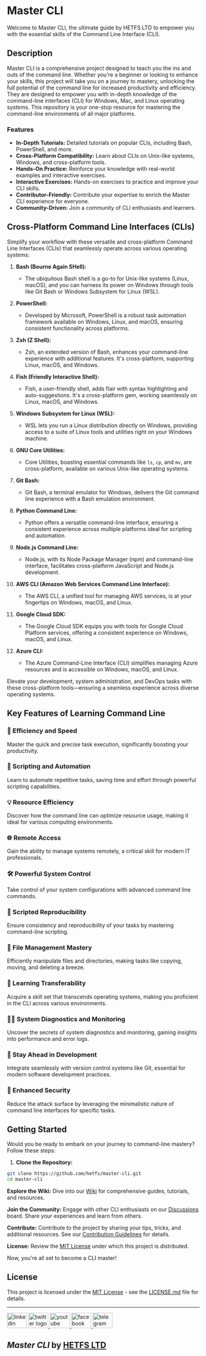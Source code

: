 # Master CLI
Welcome to Master CLI, the ultimate guide by HETFS LTD to empower you with the essential skills of the Command Line Interface (CLI).

## Description

Master CLI is a comprehensive project designed to teach you the ins and outs of the command line. Whether you're a beginner or looking to enhance your skills, this project will take you on a journey to mastery, unlocking the full potential of the command line for increased productivity and efficiency.
They are designed to empower you with in-depth knowledge of the command-line interfaces (CLI) for Windows, Mac, and Linux operating systems. This repository is your one-stop resource for mastering the command-line environments of all major platforms.

### Features

- **In-Depth Tutorials:** Detailed tutorials on popular CLIs, including Bash, PowerShell, and more.
- **Cross-Platform Compatibility:** Learn about CLIs on Unix-like systems, Windows, and cross-platform tools.
- **Hands-On Practice:** Reinforce your knowledge with real-world examples and interactive exercises.
- **Interactive Exercises:** Hands-on exercises to practice and improve your CLI skills.
- **Contributor-Friendly:** Contribute your expertise to enrich the Master CLI experience for everyone.
- **Community-Driven:** Join a community of CLI enthusiasts and learners.

## Cross-Platform Command Line Interfaces (CLIs)

Simplify your workflow with these versatile and cross-platform Command Line Interfaces (CLIs) that seamlessly operate across various operating systems:

1. **Bash (Bourne Again SHell):**
   - The ubiquitous Bash shell is a go-to for Unix-like systems (Linux, macOS), and you can harness its power on Windows through tools like Git Bash or Windows Subsystem for Linux (WSL).

2. **PowerShell:**
   - Developed by Microsoft, PowerShell is a robust task automation framework available on Windows, Linux, and macOS, ensuring consistent functionality across platforms.

3. **Zsh (Z Shell):**
   - Zsh, an extended version of Bash, enhances your command-line experience with additional features. It's cross-platform, supporting Linux, macOS, and Windows.

4. **Fish (Friendly Interactive Shell):**
   - Fish, a user-friendly shell, adds flair with syntax highlighting and auto-suggestions. It's a cross-platform gem, working seamlessly on Linux, macOS, and Windows.

5. **Windows Subsystem for Linux (WSL):**
   - WSL lets you run a Linux distribution directly on Windows, providing access to a suite of Linux tools and utilities right on your Windows machine.

6. **GNU Core Utilities:**
   - Core Utilities, boasting essential commands like `ls`, `cp`, and `mv`, are cross-platform, available on various Unix-like operating systems.

7. **Git Bash:**
   - Git Bash, a terminal emulator for Windows, delivers the Git command line experience with a Bash emulation environment.

8. **Python Command Line:**
   - Python offers a versatile command-line interface, ensuring a consistent experience across multiple platforms ideal for scripting and automation.

9. **Node.js Command Line:**
   - Node.js, with its Node Package Manager (npm) and command-line interface, facilitates cross-platform JavaScript and Node.js development.

10. **AWS CLI (Amazon Web Services Command Line Interface):**
    - The AWS CLI, a unified tool for managing AWS services, is at your fingertips on Windows, macOS, and Linux.

11. **Google Cloud SDK:**
    - The Google Cloud SDK equips you with tools for Google Cloud Platform services, offering a consistent experience on Windows, macOS, and Linux.

12. **Azure CLI:**
    - The Azure Command-Line Interface (CLI) simplifies managing Azure resources and is accessible on Windows, macOS, and Linux.

Elevate your development, system administration, and DevOps tasks with these cross-platform tools—ensuring a seamless experience across diverse operating systems.

## Key Features of Learning Command Line

### 🚀 Efficiency and Speed

Master the quick and precise task execution, significantly boosting your productivity.

### 🤖 Scripting and Automation

Learn to automate repetitive tasks, saving time and effort through powerful scripting capabilities.

### 💡 Resource Efficiency

Discover how the command line can optimize resource usage, making it ideal for various computing environments.

### 🌐 Remote Access

Gain the ability to manage systems remotely, a critical skill for modern IT professionals.

### 🛠 Powerful System Control

Take control of your system configurations with advanced command line commands.

### 🔄 Scripted Reproducibility

Ensure consistency and reproducibility of your tasks by mastering command-line scripting.

### 📂 File Management Mastery

Efficiently manipulate files and directories, making tasks like copying, moving, and deleting a breeze.

### 🔄 Learning Transferability

Acquire a skill set that transcends operating systems, making you proficient in the CLI across various environments.

### 🕵️‍♂️ System Diagnostics and Monitoring

Uncover the secrets of system diagnostics and monitoring, gaining insights into performance and error logs.

### 🚀 Stay Ahead in Development

Integrate seamlessly with version control systems like Git, essential for modern software development practices.

### 🔐 Enhanced Security

Reduce the attack surface by leveraging the minimalistic nature of command line interfaces for specific tasks.

## Getting Started

Would you be ready to embark on your journey to command-line mastery? Follow these steps:

1. **Clone the Repository:**
  
  ```bash
  git clone https://github.com/hetfs/master-cli.git
  cd master-cli
  ```
  

**Explore the Wiki:**
Dive into our [Wiki](https://github.com/hetfs/master-cli/wiki/Master-CLI-Wiki) for comprehensive guides, tutorials, and resources.

**Join the Community:**
Engage with other CLI enthusiasts on our [Discussions](https://github.com/hetfs/master-cli/discussions) board. Share your experiences and learn from others.

**Contribute:**
Contribute to the project by sharing your tips, tricks, and additional resources. See our [Contribution Guidelines](CONTRIBUTING.md) for details.

**License:**
Review the [MIT License](LICENSE.md) under which this project is distributed.

Now, you're all set to become a CLI master!

## License

This project is licensed under the [MIT License](LICENSE.md) - see the [LICENSE.md](LICENSE.md) file for details.

---

 <div align="left">
  <img src="https://raw.githubusercontent.com/maurodesouza/profile-readme-generator/master/src/assets/icons/social/linkedin/default.svg" width="52" height="40" alt="linkedin logo"  />
  <a href="https://x.com/hetf01?t=YN55MZq3vfMZj8g-IJHpGw&s=08" target="_blank">
    <img src="https://raw.githubusercontent.com/maurodesouza/profile-readme-generator/master/src/assets/icons/social/twitter/default.svg" width="52" height="40" alt="twitter logo"  />
  </a>
  <a href="https://www.youtube.com/@mastercli" target="_blank">
    <img src="https://raw.githubusercontent.com/maurodesouza/profile-readme-generator/master/src/assets/icons/social/youtube/default.svg" width="52" height="40" alt="youtube logo"  />
  </a>
  <a href="https://m.facebook.com/profile.php/?id=100090714730738&name=xhp_nt_" target="_blank">
    <img src="https://raw.githubusercontent.com/maurodesouza/profile-readme-generator/master/src/assets/icons/social/facebook/default.svg" width="52" height="40" alt="facebook logo"  />
  </a>
  <a href="https://t.me/+h941uu74P6I0NDY0" target="_blank">
    <img src="https://raw.githubusercontent.com/maurodesouza/profile-readme-generator/master/src/assets/icons/social/telegram/default.svg" width="52" height="40" alt="telegram logo"  />
  </a>
</div

---

## *Master CLI* by [HETFS LTD](https://github.com/hetfs)
